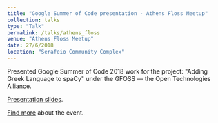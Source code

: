 ```yaml
---
title: "Google Summer of Code presentation - Athens Floss Meetup"
collection: talks
type: "Talk"
permalink: /talks/athens_floss
venue: "Athens Floss Meetup"
date: 27/6/2018
location: "Serafeio Community Complex"
---
```



Presented Google Summer of Code 2018 work for the project: "Adding Greek Language to spaCy" under the GFOSS — the Open Technologies Alliance.

[Presentation slides](https://docs.google.com/presentation/d/1obkp5jg_TMWzLavg4HBirpxx97MFViBJsFsNMG6KWCw/edit?usp=sharing).


[Find more](https://www.meetup.com/en-AU/Athens-FLOSS-Meetup/events/251747404/) about the event.
